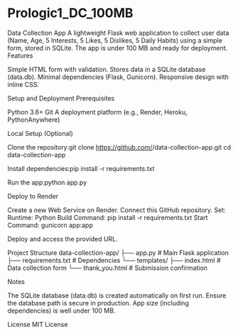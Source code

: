 # Prologic1_DC_100MB
Data Collection App
A lightweight Flask web application to collect user data (Name, Age, 5 Interests, 5 Likes, 5 Dislikes, 5 Daily Habits) using a simple form, stored in SQLite. The app is under 100 MB and ready for deployment.
Features

Simple HTML form with validation.
Stores data in a SQLite database (data.db).
Minimal dependencies (Flask, Gunicorn).
Responsive design with inline CSS.

Setup and Deployment
Prerequisites

Python 3.6+
Git
A deployment platform (e.g., Render, Heroku, PythonAnywhere)

Local Setup (Optional)

Clone the repository:git clone https://github.com/<your-username>/data-collection-app.git
cd data-collection-app


Install dependencies:pip install -r requirements.txt


Run the app:python app.py



Deploy to Render

Create a new Web Service on Render.
Connect this GitHub repository.
Set:
Runtime: Python
Build Command: pip install -r requirements.txt
Start Command: gunicorn app:app


Deploy and access the provided URL.

Project Structure
data-collection-app/
├── app.py              # Main Flask application
├── requirements.txt    # Dependencies
└── templates/
    ├── index.html      # Data collection form
    └── thank_you.html  # Submission confirmation

Notes

The SQLite database (data.db) is created automatically on first run.
Ensure the database path is secure in production.
App size (including dependencies) is well under 100 MB.

License
MIT License

